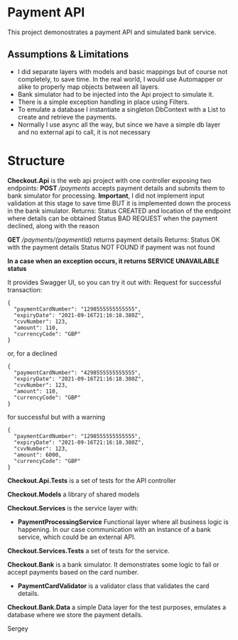 # Payment API

This project demonostrates a payment API and simulated bank service.

## Assumptions & Limitations


 - I did separate layers with models and basic mappings but of course not completely, to save time. In the real world, I would use Automapper or alike to properly map objects between all layers.
 - Bank simulator had to be injected into the Api project to simulate it.
 - There is a simple exception handling in place using Filters.
 - To emulate a database I instantiate a singleton DbContext with a List to create and retrieve the payments. 
 - Normally I use async all the way, but since we have a simple db layer and no external api to call, it is not necessary

# Structure

**Checkout.Api** is the web api project with one controller exposing two endpoints:
**POST** */payments*  accepts payment details and submits them to bank simulator for processing. **Important**, I did not implement input validation at this stage to save time BUT it is implemented down the process in the bank simulator.
Returns:
Status CREATED and location of the endpoint where details can be obtained
Status BAD REQUEST when the payment declined, along with the reason

**GET** */payments/{paymentId}* returns payment details
Returns:
Status OK with the payment details
Status NOT FOUND if payment was not found

**In a case when an exception occurs, it returns SERVICE UNAVAILABLE status**

It provides Swagger UI, so you can try it out with:
Request for successful transaction:

    {
      "paymentCardNumber": "1298555555555555",
      "expiryDate": "2021-09-16T21:16:18.380Z",
      "cvvNumber": 123,
      "amount": 110,
      "currencyCode": "GBP"
    }

or, for a declined

    {
      "paymentCardNumber": "4298555555555555",
      "expiryDate": "2021-09-16T21:16:18.380Z",
      "cvvNumber": 123,
      "amount": 110,
      "currencyCode": "GBP"
    }

for successful but with a warning

    {
      "paymentCardNumber": "1298555555555555",
      "expiryDate": "2021-09-16T21:16:18.380Z",
      "cvvNumber": 123,
      "amount": 6000,
      "currencyCode": "GBP"
    }

**Checkout.Api.Tests** is a set of tests for the API controller

**Checkout.Models** a library of shared models

**Checkout.Services** is the service layer with:

 - **PaymentProcessingService** Functional layer where all business logic is happening. In our case communication with an instance of a bank service, which could be an external API.

**Checkout.Services.Tests** a set of tests for the service. 

**Checkout.Bank** is a bank simulator. It demonstrates some logic to fail or accept payments based on the card number. 

 - **PaymentCardValidator** is a validator class that validates the card details.

**Checkout.Bank.Data** a simple Data layer for the test purposes, emulates a database where we store the payment details. 

Sergey